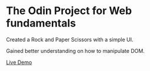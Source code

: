 # The Odin Project for Web fundamentals

Created a Rock and Paper Scissors with a simple UI. 

Gained better understanding on how to manipulate DOM.

[Live Demo](https://alopez15.github.io/Rock-Paper-Scissors/)

